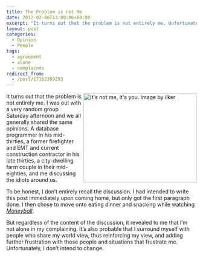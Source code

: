 ```yaml
---
title: The Problem is not Me
date: 2012-02-06T13:00:06+00:00
excerpt: "It turns out that the problem is not entirely me. Unfortunately, I don’t intend to change."
layout: post
categories:
  - Opinion
  - People
tags:
  - agreement
  - alone
  - complaints
redirect_from:
  - /post/17162389293
---
```

<img src="http://dl.dropbox.com/u/8133385/images/its-not-me-its-you.jpg" alt="It's not me, it's you. Image by ilker" width="300" height="237" align="right" />It turns out that the problem is not entirely me. I was out with a very random group Saturday afternoon and we all generally shared the same opinions. A database programmer in his mid-thirties, a former firefighter and EMT and current construction contractor in his late thirties, a city-dwelling farm couple in their mid-eighties, and me discussing the idiots around us.

To be honest, I don’t entirely recall the discussion. I had intended to write this post immediately upon coming home, but only got the first paragraph done. I then chose to move onto eating dinner and snacking while watching _[Moneyball](http://www.imdb.com/title/tt1210166/ "Moneyball")_.

But regardless of the content of the discussion, it revealed to me that I’m not alone in my complaining. It’s also probable that I surround myself with people who share my world view, thus reinforcing my view, and adding further frustration with those people and situations that frustrate me. Unfortunately, I don’t intend to change.